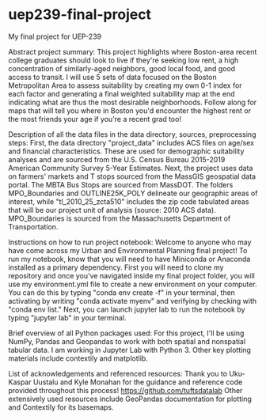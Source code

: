# uep239-final-project
My final project for UEP-239

Abstract project summary:
This project highlights where Boston-area recent college graduates should look to live if they're seeking low rent, a high concentration of similarly-aged neighbors, good local food, and good access to transit. I will use 5 sets of data focused on the Boston Metropolitan Area to assess suitability by creating my own 0-1 index for each factor and generating a final weighted suitability map at the end indicating what are thus the most desirable neighborhoods. Follow along for maps that will tell you where in Boston you'd encounter the highest rent or the most friends your age if you're a recent grad too!

Description of all the data files in the data directory, sources, preprocessing steps:
First, the data directory "project_data" includes ACS files on age/sex and financial characteristics. These are used for demographic suitability analyses and are sourced from the U.S. Census Bureau 2015-2019 American Community Survey 5-Year Estimates. Next, the project uses data on farmers' markets and T stops sourced from the MassGIS geospatial data portal. The MBTA Bus Stops are sourced from MassDOT. The folders MPO_Boundaries and OUTLINE25K_POLY delineate our geographic areas of interest, while "tl_2010_25_zcta510" includes the zip code tabulated areas that will be our project unit of analysis (source: 2010 ACS data). MPO_Boundaries is sourced from the Massachusetts Department of Transportation.

Instructions on how to run project notebook: 
Welcome to anyone who may have come across my Urban and Environmental Planning final project! To run my notebook, know that you will need to have Miniconda or Anaconda installed as a primary dependency. First you will need to clone my repository and once you've navigated inside my final project folder, you will use my environment.yml file to create a new environment on your computer. You can do this by typing "conda env create -f" in your terminal, then activating by writing "conda activate myenv" and verifying by checking with "conda env list." Next, you can launch jupyter lab to run the notebook by typing "jupyter lab" in your terminal. 

Brief overview of all Python packages used:
For this project, I'll be using NumPy, Pandas and Geopandas to work with both spatial and nonspatial tabular data. I am working in Jupyter Lab with Python 3. Other key plotting materials include contextily and matplotlib.

List of acknowledgements and referenced resources:
Thank you to Uku-Kaspar Uustalu and Kyle Monahan for the guidance and reference code provided throughout this process! https://github.com/tuftsdatalab
Other extensively used resources include GeoPandas documentation for plotting and Contextily for its basemaps.
